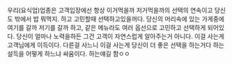 우리(요식업)업종은 고객입장에선 항상 이거먹을까 저거먹을까의 선택의 연속이고 당신도 밖에서 밥 뭐먹지. 하고 고민할때 선택하고있을꺼다. 당신의 머리속에 있는 가게중에 여기를 갈까 저기를 갈까 하고, 같은 메뉴라도 여러 옵선으로 고민하고 선택하게 되어있다. 당신이 얼마나 노력을하든 그건 고객이 자연스럽게 알아주는거 아니다. 이걸 사는게 고객님에게 이득이다. 다른걸 사느니 이걸 사는게 당신이 더 좋은 선택을 하는거다 하는 설득을 어떻게 하느냐 싸움이다. 하는얘길 함ㅇㅇ